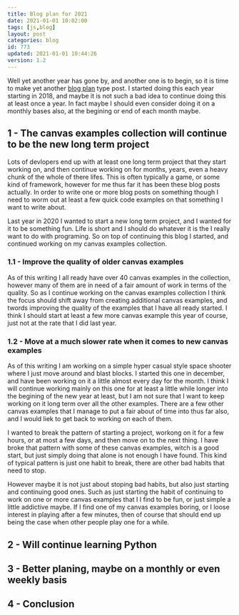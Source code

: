 ```yaml
---
title: Blog plan for 2021
date: 2021-01-01 10:02:00
tags: [js,blog]
layout: post
categories: blog
id: 773
updated: 2021-01-01 10:44:26
version: 1.2
---
```


Well yet another year has gone by, and another one is to begin, so it is time to make yet another [blog plan](http://www.getspokal.com/the-practical-guide-to-creating-a-blogging-strategy-that-actually-works/) type post. I started doing this each year starting in 2018, and maybe it is not such a bad idea to continue doing this at least once a year. In fact maybe I should even consider doing it on a monthly bases also, at the begining or end of each month maybe.

<!-- more -->

## 1 - The canvas examples collection will continue to be the new long term project

Lots of devlopers end up with at least one long term project that they start working on, and then continue working on for months, years, even a heavy chunk of the whole of there lifes. This is often typically a game, or some kind of framework, however for me thus far it has been these blog posts actually. In order to write one or more blog posts on something though I need to worm out at least a few quick code examples on that something I want to write about.

Last year in 2020 I wanted to start a new long term project, and I wanted for it to be something fun. Life is short and I should do whatever it is the I really want to do with programing. So on top of continuing this blog I started, and continued working on my canvas examples collection.

### 1.1 - Improve the quality of older canvas examples

As of this writing I all ready have over 40 canvas examples in the collection, however many of them are in need of a fair amount of work in terms of the quality. So as I continue working on the canvas examples collection I think the focus should shift away from creating additional canvas examples, and twords improving the quality of the examples that I have all ready started. I think I should start at least a few more canvas example this year of course, just not at the rate that I did last year.

### 1.2 - Move at a much slower rate when it comes to new canvas examples

As of this writing I am working on a simple hyper casual style space shooter where I just move around and blast blocks. I started this one in december, and have been working on it a little almost every day for the month. I think I will continue working mainly on this one for at least a little while longer into the begining of the new year at least, but I am not sure that I want to keep working on it long term over all the other examples. There are a few other canvas examples that I manage to put a fair about of time into thus far also, and I would liek to get back to working on each of them.

I wanted to break the pattern of starting a project, workong on it for a few hours, or at most a few days, and then move on to the next thing. I have broke that pattern with some of these canvas examples, witch is a good start, but just simply doing that alone is not enough I have found. This kind of typical pattern is just one habit to break, there are other bad habits that need to stop.

However maybe it is not just about stoping bad habits, but also just starting and continuing good ones. Such as just starting the habit of continuing to work on one or more canvas examples that I I find to be fun, or just simple a little addictive maybe. If I find one of my canvas examples boring, or I loose interest in playing after a few minutes, then of course that should end up being the case when other people play one for a while.

## 2 - Will continue learning Python

## 3 - Better planing, maybe on a monthly or even weekly basis

## 4 - Conclusion